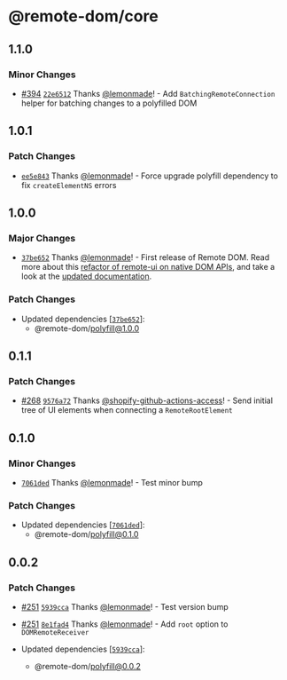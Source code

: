 # @remote-dom/core

## 1.1.0

### Minor Changes

- [#394](https://github.com/Shopify/remote-dom/pull/394) [`22e6512`](https://github.com/Shopify/remote-dom/commit/22e6512f797d97d2106f181d730d995f37c6edaf) Thanks [@lemonmade](https://github.com/lemonmade)! - Add `BatchingRemoteConnection` helper for batching changes to a polyfilled DOM

## 1.0.1

### Patch Changes

- [`ee5e843`](https://github.com/Shopify/remote-dom/commit/ee5e843a85c1d213420ae25cb2fc248484ca04f3) Thanks [@lemonmade](https://github.com/lemonmade)! - Force upgrade polyfill dependency to fix `createElementNS` errors

## 1.0.0

### Major Changes

- [`37be652`](https://github.com/Shopify/remote-dom/commit/37be652f288d1eec170c0be13b2da516f8db5dcf) Thanks [@lemonmade](https://github.com/lemonmade)! - First release of Remote DOM. Read more about this [refactor of remote-ui on native DOM APIs](https://github.com/Shopify/remote-dom/discussions/267), and take a look at the [updated documentation](/README.md).

### Patch Changes

- Updated dependencies [[`37be652`](https://github.com/Shopify/remote-dom/commit/37be652f288d1eec170c0be13b2da516f8db5dcf)]:
  - @remote-dom/polyfill@1.0.0

## 0.1.1

### Patch Changes

- [#268](https://github.com/Shopify/remote-dom/pull/268) [`9576a72`](https://github.com/Shopify/remote-dom/commit/9576a72fa354481621c53efde4169829fe9bfabf) Thanks [@shopify-github-actions-access](https://github.com/apps/shopify-github-actions-access)! - Send initial tree of UI elements when connecting a `RemoteRootElement`

## 0.1.0

### Minor Changes

- [`7061ded`](https://github.com/Shopify/remote-dom/commit/7061ded1da4699c6dd6a820eeb940a8af7c66d82) Thanks [@lemonmade](https://github.com/lemonmade)! - Test minor bump

### Patch Changes

- Updated dependencies [[`7061ded`](https://github.com/Shopify/remote-dom/commit/7061ded1da4699c6dd6a820eeb940a8af7c66d82)]:
  - @remote-dom/polyfill@0.1.0

## 0.0.2

### Patch Changes

- [#251](https://github.com/Shopify/remote-dom/pull/251) [`5939cca`](https://github.com/Shopify/remote-dom/commit/5939cca8112417124327bd26f9e2c21f4bf9b20a) Thanks [@lemonmade](https://github.com/lemonmade)! - Test version bump

- [#251](https://github.com/Shopify/remote-dom/pull/251) [`8e1fad4`](https://github.com/Shopify/remote-dom/commit/8e1fad4a00cfe68ff1594fbabeec10c29958685f) Thanks [@lemonmade](https://github.com/lemonmade)! - Add `root` option to `DOMRemoteReceiver`

- Updated dependencies [[`5939cca`](https://github.com/Shopify/remote-dom/commit/5939cca8112417124327bd26f9e2c21f4bf9b20a)]:
  - @remote-dom/polyfill@0.0.2
